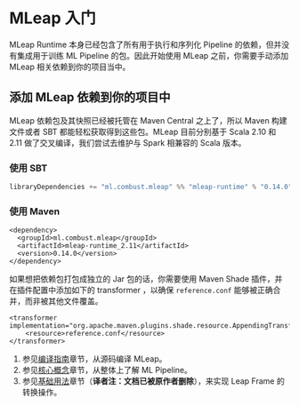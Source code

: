 # MLeap 入门

MLeap Runtime 本身已经包含了所有用于执行和序列化 Pipeline 的依赖，但并没有集成用于训练 ML Pipeline 的包。因此开始使用 MLeap 之前，你需要手动添加 MLeap 相关依赖到你的项目当中。

## 添加 MLeap 依赖到你的项目中

MLeap 依赖包及其快照已经被托管在 Maven Central 之上了，所以 Maven 构建文件或者 SBT 都能轻松获取得到这些包。MLeap 目前分别基于 Scala 2.10 和 2.11 做了交叉编译，我们尝试去维护与 Spark 相兼容的 Scala 版本。

### 使用 SBT

```sbt
libraryDependencies += "ml.combust.mleap" %% "mleap-runtime" % "0.14.0"
```

### 使用 Maven

```pom
<dependency>
  <groupId>ml.combust.mleap</groupId>
  <artifactId>mleap-runtime_2.11</artifactId>
  <version>0.14.0</version>
</dependency>
```

如果想把依赖包打包成独立的 Jar 包的话，你需要使用 Maven Shade 插件，并在插件配置中添加如下的 transformer ，以确保 `reference.conf` 能够被正确合并，而非被其他文件覆盖。

```pom
<transformer implementation="org.apache.maven.plugins.shade.resource.AppendingTransformer">
	<resource>reference.conf</resource>
</transformer>
```

1. 参见[编译指南](./building.html)章节，从源码编译 MLeap。
2. 参见[核心概念](../core-concepts/)章节，从整体上了解 ML Pipeline。
3. 参见[基础用法](../basic/)章节（**译者注：文档已被原作者删除**），来实现 Leap Frame 的转换操作。

